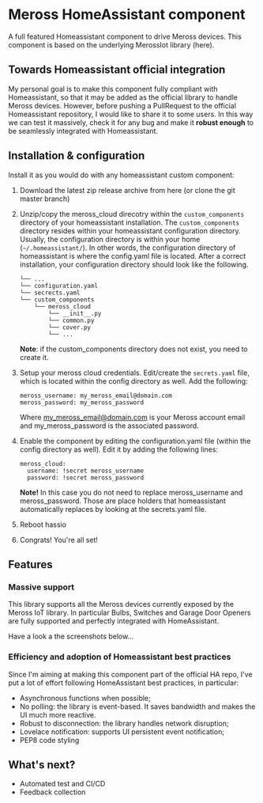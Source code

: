 # Meross HomeAssistant component
A full featured Homeassistant component to drive Meross devices. 
This component is based on the underlying MerossIot library (here).

## Towards Homeassistant official integration
My personal goal is to make this component fully compliant with Homeassistant, so 
that it may be added as the official library to handle Meross devices. 
However, before pushing a PullRequest to the official Homeassistant repository, I would like to share it to some users.
In this way we can test it massively, check it for any bug and make it **robust enough** to be seamlessly integrated 
with Homeassistant. 


## Installation & configuration
Install it as you would do with any homeassistant custom component:
1. Download the latest zip release archive from here (or clone the git master branch)
1. Unzip/copy the meross_cloud direcotry within the `custom_components` directory of your homeassistant installation.
The `custom_components` directory resides within your homeassistant configuration directory.
Usually, the configuration directory is within your home (`~/.homeassistant/`).
In other words, the configuration directory of homeassistant is where the config.yaml file is located.
After a correct installation, your configuration directory should look like the following.
    ```
    └── ...
    └── configuration.yaml
    └── secrects.yaml
    └── custom_components
        └── meross_cloud
            └── __init__.py
            └── common.py
            └── cover.py
            └── ...
    ```

    **Note**: if the custom_components directory does not exist, you need to create it.
1. Setup your meross cloud credentials. Edit/create the `secrets.yaml` file,
 which is located within the config directory as well. Add the following:
 
     ```
    meross_username: my_meross_email@domain.com
    meross_password: my_meross_password
    ```
    
    Where  my_meross_email@domain.com is your Meross account email and my_meross_password is the associated password. 
 
1. Enable the component by editing the configuration.yaml file (within the config directory as well).
Edit it by adding the following lines:
    ```
    meross_cloud:
      username: !secret meross_username
      password: !secret meross_password
    ```
    **Note!** In this case you do not need to replace meross_username and meross_password. 
Those are place holders that homeassistant automatically replaces by looking at the secrets.yaml file. 

1. Reboot hassio
1. Congrats! You're all set!

## Features
### Massive support
This library supports all the Meross devices currently exposed by the Meross IoT library.
In particular Bulbs, Switches and Garage Door Openers are fully supported and perfectly integrated with HomeAssistant.

Have a look a the screenshots below...

 
### Efficiency and adoption of Homeassistant best practices
Since I'm aiming at making this component part of the official HA repo, I've put a lot of effort following 
HomeAssistant best practices, in particular:
- Asynchronous functions when possible;
- No polling: the library is event-based. It saves bandwidth and makes the UI much more reactive.
- Robust to disconnection: the library handles network disruption;
- Lovelace notification: supports UI persistent event notification;
- PEP8 code styling

## What's next?
- Automated test and CI/CD
- Feedback collection
